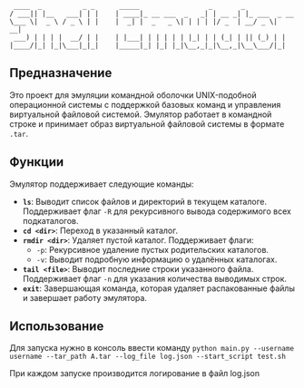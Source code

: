 `  ____  _          _ _      _____                 _       _             `                                               
`/ ___|| |__   ___| | |    | ____|_ __ ___  _   _| | __ _| |_ ___  _ __ `                                               
`\___ \|  _ \ / _ \ | |    |  _| |  _   _ \| | | | |/ _  | __/ _ \|  __|`                                               
`  ___) | | | |  __/ | |    | |___| | | | | | |_| | | (_| | || (_) | |   `                                               
`|____/|_| |_|\___|_|_|    |_____|_| |_| |_|\__,_|_|\__,_|\__\___/|_|   `                                               

## Предназначение

Это проект для эмуляции командной оболочки UNIX-подобной операционной системы с поддержкой базовых команд и управления виртуальной файловой системой. Эмулятор работает в командной строке и принимает образ виртуальной файловой системы в формате `.tar`.

## Функции

Эмулятор поддерживает следующие команды:

- **`ls`**: Выводит список файлов и директорий в текущем каталоге. Поддерживает флаг `-R` для рекурсивного вывода содержимого всех подкаталогов.
- **`cd <dir>`**: Переход в указанный каталог.
- **`rmdir <dir>`**: Удаляет пустой каталог. Поддерживает флаги:
  - `-p`: Рекурсивное удаление пустых родительских каталогов.
  - `-v`: Выводит подробную информацию о удалённых каталогах.
- **`tail <file>`**: Выводит последние строки указанного файла. Поддерживает флаг `-n` для указания количества выводимых строк.
- **`exit`**: Завершающая команда, которая удаляет распакованные файлы и завершает работу эмулятора.

## Использование

Для запуска нужно в консоль ввести команду `python main.py --username username --tar_path A.tar --log_file log.json --start_script test.sh`

При каждом запуске производится логирование в файл log.json
